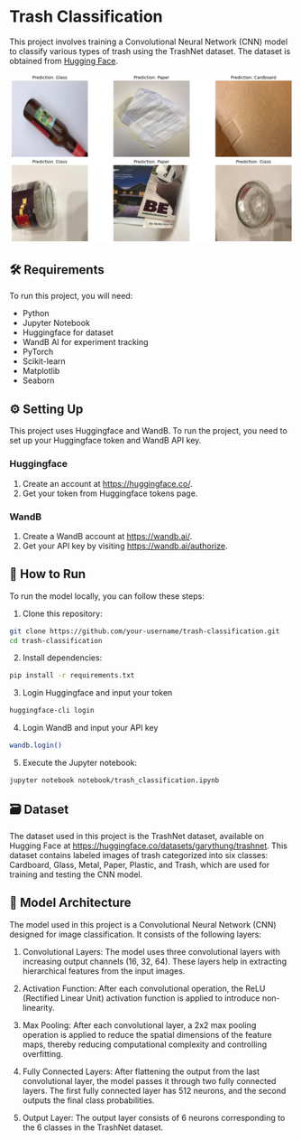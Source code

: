 # Trash Classification

This project involves training a Convolutional Neural Network (CNN) model to classify various types of trash using the TrashNet dataset. The dataset is obtained from [Hugging Face](https://huggingface.co/datasets/garythung/trashnet).

<div align="center">
    <img src="test-result.png" alt="test-result">
</div>

## 🛠️ Requirements

To run this project, you will need:

- Python
- Jupyter Notebook
- Huggingface for dataset
- WandB AI for experiment tracking
- PyTorch
- Scikit-learn
- Matplotlib
- Seaborn

## ⚙️ Setting Up
This project uses Huggingface and WandB. To run the project, you need to set up your Huggingface token and WandB API key.
### Huggingface
1. Create an account at https://huggingface.co/.
2. Get your token from Huggingface tokens page.
### WandB
1. Create a WandB account at https://wandb.ai/.
2. Get your API key by visiting https://wandb.ai/authorize.

## 🚀 How to Run

To run the model locally, you can follow these steps:

1. Clone this repository:
```bash
git clone https://github.com/your-username/trash-classification.git
cd trash-classification
```

2. Install dependencies:
```bash
pip install -r requirements.txt
```

3. Login Huggingface and input your token
```bash
huggingface-cli login
```

4. Login WandB and input your API key
```bash
wandb.login()
```

5. Execute the Jupyter notebook:
```bash
jupyter notebook notebook/trash_classification.ipynb
```

## 🗃️ Dataset

The dataset used in this project is the TrashNet dataset, available on Hugging Face at https://huggingface.co/datasets/garythung/trashnet. This dataset contains labeled images of trash categorized into six classes: Cardboard, Glass, Metal, Paper, Plastic, and Trash, which are used for training and testing the CNN model.

## 🤖 Model Architecture

The model used in this project is a Convolutional Neural Network (CNN) designed for image classification. It consists of the following layers:

1. Convolutional Layers: 
   The model uses three convolutional layers with increasing output channels (16, 32, 64). These layers help in extracting hierarchical features from the input images.

2. Activation Function: 
   After each convolutional operation, the ReLU (Rectified Linear Unit) activation function is applied to introduce non-linearity.

3. Max Pooling:
   After each convolutional layer, a 2x2 max pooling operation is applied to reduce the spatial dimensions of the feature maps, thereby reducing computational complexity and controlling overfitting.

4. Fully Connected Layers:
   After flattening the output from the last convolutional layer, the model passes it through two fully connected layers. The first fully connected layer has 512 neurons, and the second outputs the final class probabilities.
   
5. Output Layer:
   The output layer consists of 6 neurons corresponding to the 6 classes in the TrashNet dataset.